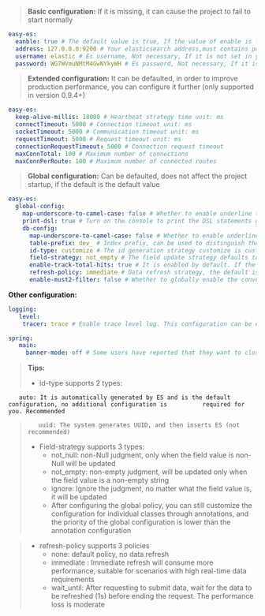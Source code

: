 > **Basic configuration:**
> If it is missing, it can cause the project to fail to start normally

```yaml
easy-es:
  eanble: true # The default value is true, If the value of enable is false, it is considered that Easy-es is not enabled
  address: 127.0.0.0:9200 # Your elasticsearch address,must contains port, If it is a cluster, please separate with',' just like this: 127.0.0.0:9200,127.0.0.1:9200
  username: elastic # Es username, Not necessary, If it is not set in your elasticsearch, delete this line
  password: WG7WVmuNMtM4GwNYkyWH # Es password, Not necessary, If it is not set, delete this line

```
> **Extended configuration:**
> It can be defaulted, in order to improve production performance, you can configure it further (only supported in version 0.9.4+)

```yaml
easy-es:
  keep-alive-millis: 18000 # Heartbeat strategy time unit: ms
  connectTimeout: 5000 # Connection timeout unit: ms
  socketTimeout: 5000 # Communication timeout unit: ms
  requestTimeout: 5000 # Request timeout unit: ms
  connectionRequestTimeout: 5000 # Connection request timeout
  maxConnTotal: 100 # Maximum number of connections
  maxConnPerRoute: 100 # Maximum number of connected routes
```
> **Global configuration:**
> Can be defaulted, does not affect the project startup, if the default is the default value

```yaml
easy-es:
  global-config:
    map-underscore-to-camel-case: false # Whether to enable underline to hump default is false (0.9.8+ version support)
    print-dsl: true # Turn on the console to print the DSL statements generated by this framework. It is turned on by default. It is recommended to turn off the production environment (supported by version 0.9.7+)
    db-config:
      map-underscore-to-camel-case: false # Whether to enable underline to hump default is false (0.9.8+ version support)
      table-prefix: dev_ # Index prefix, can be used to distinguish the environment, the default is empty
      id-type: customize # The id generation strategy customize is customized, and the id value is generated by the user. For example, the data id in MySQL is taken. If this configuration is default, the id default strategy is automatically generated by es
      field-strategy: not_empty # The field update strategy defaults to not_null, and the field is updated only when the field value is not empty
      enable-track-total-hits: true # It is enabled by default. If the specified size exceeds 1w, it will be automatically enabled. After opening, all matching data will be queried. If it is not enabled, the pager will not be able to obtain the total number of entries. Other functions are normal.
      refresh-policy: immediate # Data refresh strategy, the default is no refresh
      enable-must2-filter: false # Whether to globally enable the conversion of the must query type to the filter query type The default is false and no conversion

```

**Other configuration:**
````yaml
logging:
   level:
    tracer: trace # Enable trace level log. This configuration can be enabled during development, and the console can print all es request information and DSL statements. In order to avoid repetition, after enabling this configuration, you can set EE's print-dsl to false .

spring:
   main:
     banner-mode: off # Some users have reported that they want to close the banner printed by EE. Since the banner of EE directly overrides the default banner of springboot, if you need to close it, you can close the banner of springboot directly to close the banner of EE.
````

> **Tips:**
> - id-type supports 2 types:
> 
       auto: It is automatically generated by ES and is the default configuration, no additional configuration is          required for you. Recommended
>        uuid: The system generates UUID, and then inserts ES (not recommended)
> - Field-strategy supports 3 types:
>    - not_null: non-Null judgment, only when the field value is non-Null will be updated
>    - not_empty: non-empty judgment, will be updated only when the field value is a non-empty string
>    - ignore: Ignore the judgment, no matter what the field value is, it will be updated
>    - After configuring the global policy, you can still customize the configuration for individual classes through annotations, and the priority of the global configuration is lower than the annotation configuration

> - refresh-policy supports 3 policies
>     - none: default policy, no data refresh
>     - immediate : Immediate refresh will consume more performance, suitable for scenarios with high real-time data requirements
>     - wait_until: After requesting to submit data, wait for the data to be refreshed (1s) before ending the request. The performance loss is moderate

